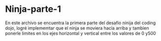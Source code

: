 # Ninja-parte-1

En este archivo se encuentra la primera parte del desafio ninija del coding dojo, logré implememtar que el ninja se moviera hacia arriba y tambien ponerle limites en los ejes horizontal y vertical entre los valores de 0 y500
